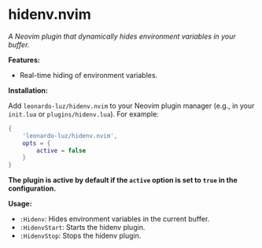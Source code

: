 # hidenv.nvim

*A Neovim plugin that dynamically hides environment variables in your buffer.*

**Features:**

* Real-time hiding of environment variables.

**Installation:**

Add `leonardo-luz/hidenv.nvim` to your Neovim plugin manager (e.g., in your `init.lua` or `plugins/hidenv.lua`).  For example:

```lua
{ 
    'leonardo-luz/hidenv.nvim',
    opts = {
        active = false
    }
}
```

**The plugin is active by default if the `active` option is set to `true` in the configuration.**

**Usage:**

* `:Hidenv`: Hides environment variables in the current buffer.
* `:HidenvStart`: Starts the hidenv plugin.
* `:HidenvStop`: Stops the hidenv plugin.
